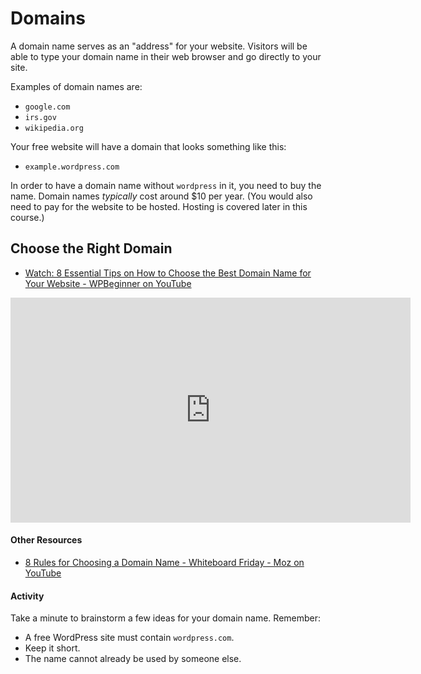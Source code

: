 # Domains

A domain name serves as an "address" for your website. Visitors will be able to type your domain name in their web browser and go directly to your site.

Examples of domain names are:
- ```google.com```
- ```irs.gov```
- ```wikipedia.org```

Your free website will have a domain that looks something like this:
- ```example.wordpress.com```

In order to have a domain name without ```wordpress``` in it, you need to buy the name. Domain names *typically* cost around $10 per year. (You would also need to pay for the website to be hosted. Hosting is covered later in this course.)

## Choose the Right Domain
- [Watch: 8 Essential Tips on How to Choose the Best Domain Name for Your Website - WPBeginner on YouTube](https://www.youtube.com/watch?v=-G0EGlAVRqI)
<iframe width="640" height="360" src="https://www.youtube.com/embed/-G0EGlAVRqI" frameborder="0" allowfullscreen></iframe>

#### Other Resources
- [8 Rules for Choosing a Domain Name - Whiteboard Friday - Moz on YouTube](https://www.youtube.com/watch?v=8r4Z3PizZ9g)

#### Activity
Take a minute to brainstorm a few ideas for your domain name. Remember:
- A free WordPress site must contain ```wordpress.com```.
- Keep it short.
- The name cannot already be used by someone else.
